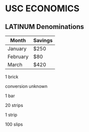 # USC ECONOMICS

## LATINUM Denominations

| Month    | Savings |
| -------- | ------- |
| January  | $250    |
| February | $80     |
| March    | $420    |

1 brick

conversion unknown

1 bar

20 strips

1 strip

100 slips
